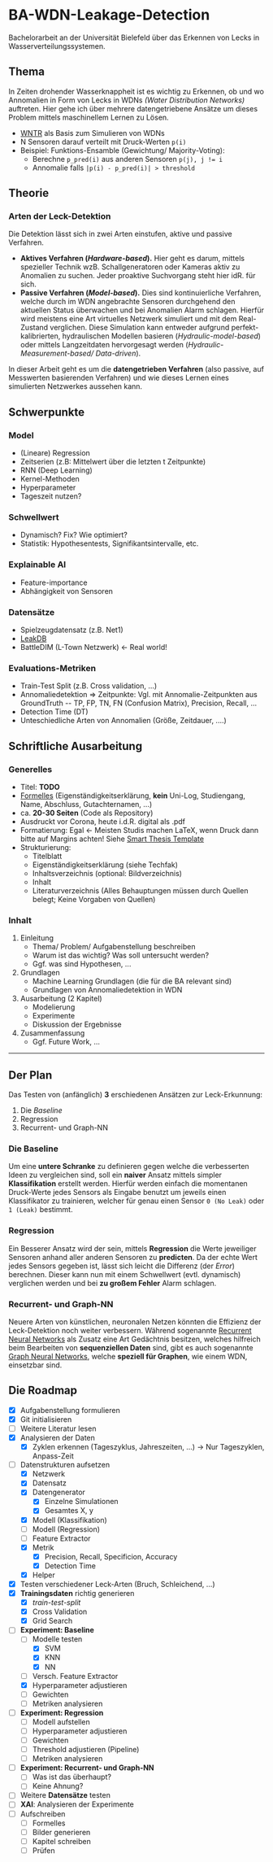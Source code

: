# BA-WDN-Leakage-Detection

Bachelorarbeit an der Universität Bielefeld über das Erkennen von Lecks in Wasserverteilungssystemen.

## Thema

In Zeiten drohender Wasserknappheit ist es wichtig zu Erkennen, ob und wo Annomalien in Form von Lecks in WDNs *(Water Distribution Networks)* auftreten.
Hier gehe ich über mehrere datengetriebene Ansätze um dieses Problem mittels maschinellem Lernen zu Lösen.

- [WNTR](https://wntr.readthedocs.io/en/latest/) als Basis zum Simulieren von WDNs
- N Sensoren darauf verteilt mit Druck-Werten `p(i)`
- Beispiel: Funktions-Ensamble (Gewichtung/ Majority-Voting):
  - Berechne `p_pred(i)` aus anderen Sensoren `p(j), j != i`
  - Annomalie falls `|p(i) - p_pred(i)| > threshold`

## Theorie

### Arten der Leck-Detektion

Die Detektion lässt sich in zwei Arten einstufen, aktive und passive Verfahren.

- **Aktives Verfahren (_Hardware-based_).** Hier geht es darum, mittels spezieller Technik wzB. Schallgeneratoren oder Kameras aktiv zu Anomalien zu suchen. Jeder proaktive Suchvorgang steht hier idR. für sich.
- **Passive Verfahren (_Model-based_).** Dies sind kontinuierliche Verfahren, welche durch im WDN angebrachte Sensoren durchgehend den aktuellen Status überwachen und bei Anomalien Alarm schlagen. Hierfür wird meistens eine Art virtuelles Netzwerk simuliert und mit dem Real-Zustand verglichen. Diese Simulation kann entweder aufgrund perfekt-kalibrierten, hydraulischen Modellen basieren (_Hydraulic-model-based_) oder mittels Langzeitdaten hervorgesagt werden (_Hydraulic-Measurement-based/ Data-driven_).

In dieser Arbeit geht es um die **datengetrieben Verfahren** (also passive, auf Messwerten basierenden Verfahren) und wie dieses Lernen eines simulierten Netzwerkes aussehen kann.

## Schwerpunkte

### Model
  - (Lineare) Regression
  - Zeitserien (z.B: Mittelwert über die letzten t Zeitpunkte)
  - RNN (Deep Learning)
  - Kernel-Methoden
  - Hyperparameter
  - Tageszeit nutzen?
### Schwellwert
  - Dynamisch? Fix? Wie optimiert?
  - Statistik: Hypothesentests, Signifikantsintervalle, etc.
### Explainable AI
  - Feature-importance
  - Abhängigkeit von Sensoren
### Datensätze
  - Spielzeugdatensatz (z.B. Net1)
  - [LeakDB](https://github.com/KIOS-Research/LeakDB)
  - BattleDIM (L-Town Netzwerk)  <- Real world!
### Evaluations-Metriken
  - Train-Test Split (z.B. Cross validation, ...) 
  - Annomaliedetektion => Zeitpunkte: Vgl. mit Annomalie-Zeitpunkten aus GroundTruth -- TP, FP, TN, FN (Confusion Matrix), Precision, Recall, ...
  - Detection Time (DT)
  - Unteschiedliche Arten von Annomalien (Größe, Zeitdauer, ....)

## Schriftliche Ausarbeitung

### Generelles

- Titel: **TODO**
- [Formelles](https://www.uni-bielefeld.de/fakultaeten/technische-fakultaet/organisation/formulare/) (Eigenständigkeitserklärung, **kein** Uni-Log, Studiengang, Name, Abschluss, Gutachternamen, ...)
- ca. **20-30 Seiten** (Code als Repository)
- Ausdruckt vor Corona, heute i.d.R. digital als .pdf
- Formatierung: Egal  <- Meisten Studis machen LaTeX, wenn Druck dann bitte auf Margins achten! Siehe [Smart Thesis Template](https://github.com/astoeckel/smart-thesis)
- Strukturierung:
  - Titelblatt
  - Eigenständigkeitserklärung (siehe Techfak)
  - Inhaltsverzeichnis (optional: Bildverzeichnis)
  - Inhalt
  - Literaturverzeichnis (Alles Behauptungen müssen durch Quellen belegt; Keine Vorgaben von Quellen)

### Inhalt

1. Einleitung
    - Thema/ Problem/ Aufgabenstellung beschreiben
    - Warum ist das wichtig? Was soll untersucht werden?
    - Ggf. was sind Hypothesen, ...
2. Grundlagen
    - Machine Learning Grundlagen (die für die BA relevant sind)
    - Grundlagen von Annomaliedetektion in WDN
3. Ausarbeitung (2 Kapitel)
    - Modelierung
    - Experimente
    - Diskussion der Ergebnisse
4. Zusammenfassung
    - Ggf. Future Work, ...

---

## Der Plan

Das Testen von (anfänglich) **3** erschiedenen Ansätzen zur Leck-Erkunnung:

1. Die *Baseline*
2. Regression
3. Recurrent- und Graph-NN

### Die Baseline

Um eine **untere Schranke** zu definieren gegen welche die verbesserten Ideen zu vergleichen sind, soll ein **naiver** Ansatz mittels simpler **Klassifikation** erstellt werden.
Hierfür werden einfach die momentanen Druck-Werte jedes Sensors als Eingabe benutzt um jeweils einen Klassifikator zu trainieren, welcher für genau einen Sensor `0 (No Leak)` oder `1 (Leak)` bestimmt.

### Regression

Ein Besserer Ansatz wird der sein, mittels **Regression** die Werte jeweiliger Sensoren anhand aller anderen Sensoren zu **predicten**. Da der echte Wert jedes Sensors gegeben ist, lässt sich leicht die Differenz (der *Error*) berechnen. Dieser kann nun mit einem Schwellwert (evtl. dynamisch) verglichen werden und bei **zu großem Fehler** Alarm schlagen.

### Recurrent- und Graph-NN

Neuere Arten von künstlichen, neuronalen Netzen könnten die Effizienz der Leck-Detektion noch weiter verbessern. Während sogenannte [Recurrent Neural Networks](https://de.wikipedia.org/wiki/Rekurrentes_neuronales_Netz) als Zusatz eine Art Gedächtnis besitzen, welches hilfreich beim Bearbeiten von **sequenziellen Daten** sind, gibt es auch sogenannte [Graph Neural Networks](https://en.wikipedia.org/wiki/Graph_neural_network), welche **speziell für Graphen**, wie einem WDN, einsetzbar sind.

## Die Roadmap

- [X] Aufgabenstellung formulieren
- [X] Git initialisieren
- [ ] Weitere Literatur lesen
- [X] Analysieren der Daten
  - [X] Zyklen erkennen (Tageszyklus, Jahreszeiten, ...)
    -> Nur Tageszyklen, Anpass-Zeit
- [ ] Datenstrukturen aufsetzen
  - [X] Netzwerk
  - [X] Datensatz
  - [X] Datengenerator
    - [X] Einzelne Simulationen
    - [X] Gesamtes X, y
  - [X] Modell (Klassifikation)
  - [ ] Modell (Regression)
  - [ ] Feature Extractor
  - [X] Metrik
    - [X] Precision, Recall, Specificion, Accuracy
    - [X] Detection Time
  - [X] Helper
- [X] Testen verschiedener Leck-Arten (Bruch, Schleichend, ...)
- [X] **Trainingsdaten** richtig generieren
  - [X] *train-test-split*
  - [X] Cross Validation
  - [X] Grid Search
- [ ] **Experiment: Baseline**
  - [ ] Modelle testen
    - [X] SVM
    - [X] KNN
    - [X] NN
  - [ ] Versch. Feature Extractor
  - [X] Hyperparameter adjustieren
  - [ ] Gewichten
  - [ ] Metriken analysieren
- [ ] **Experiment: Regression**
  - [ ] Modell aufstellen
  - [ ] Hyperparameter adjustieren
  - [ ] Gewichten
  - [ ] Threshold adjustieren (Pipeline)
  - [ ] Metriken analysieren
- [ ] **Experiment: Recurrent- und Graph-NN**
  - [ ] Was ist das überhaupt?
  - [ ] Keine Ahnung?
- [ ] Weitere **Datensätze** testen
- [ ] **XAI**: Analysieren der Experimente
- [ ] Aufschreiben
  - [ ] Formelles
  - [ ] Bilder generieren
  - [ ] Kapitel schreiben
  - [ ] Prüfen
